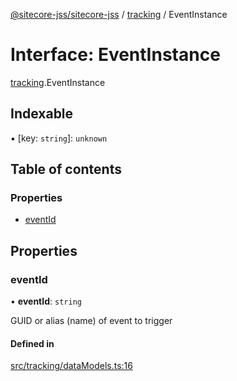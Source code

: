 [@sitecore-jss/sitecore-jss](../README.md) / [tracking](../modules/tracking.md) / EventInstance

# Interface: EventInstance

[tracking](../modules/tracking.md).EventInstance

## Indexable

▪ [key: `string`]: `unknown`

## Table of contents

### Properties

- [eventId](tracking.EventInstance.md#eventid)

## Properties

### eventId

• **eventId**: `string`

GUID or alias (name) of event to trigger

#### Defined in

[src/tracking/dataModels.ts:16](https://github.com/Sitecore/jss/blob/784c81d24/packages/sitecore-jss/src/tracking/dataModels.ts#L16)
